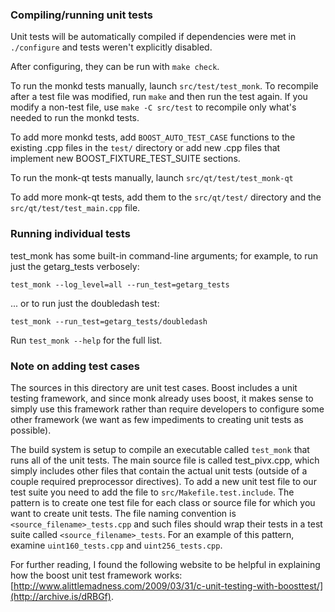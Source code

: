 ### Compiling/running unit tests

Unit tests will be automatically compiled if dependencies were met in `./configure`
and tests weren't explicitly disabled.

After configuring, they can be run with `make check`.

To run the monkd tests manually, launch `src/test/test_monk`. To recompile
after a test file was modified, run `make` and then run the test again. If you
modify a non-test file, use `make -C src/test` to recompile only what's needed
to run the monkd tests.

To add more monkd tests, add `BOOST_AUTO_TEST_CASE` functions to the existing
.cpp files in the `test/` directory or add new .cpp files that
implement new BOOST_FIXTURE_TEST_SUITE sections.

To run the monk-qt tests manually, launch `src/qt/test/test_monk-qt`

To add more monk-qt tests, add them to the `src/qt/test/` directory and
the `src/qt/test/test_main.cpp` file.

### Running individual tests

test_monk has some built-in command-line arguments; for
example, to run just the getarg_tests verbosely:

    test_monk --log_level=all --run_test=getarg_tests

... or to run just the doubledash test:

    test_monk --run_test=getarg_tests/doubledash

Run `test_monk --help` for the full list.

### Note on adding test cases

The sources in this directory are unit test cases.  Boost includes a
unit testing framework, and since monk already uses boost, it makes
sense to simply use this framework rather than require developers to
configure some other framework (we want as few impediments to creating
unit tests as possible).

The build system is setup to compile an executable called `test_monk`
that runs all of the unit tests.  The main source file is called
test_pivx.cpp, which simply includes other files that contain the
actual unit tests (outside of a couple required preprocessor
directives). To add a new unit test file to our test suite you need
to add the file to `src/Makefile.test.include`. The pattern is to
create one test file for each class or source file for which you want
to create unit tests.  The file naming convention is
`<source_filename>_tests.cpp` and such files should wrap their tests
in a test suite called `<source_filename>_tests`.  For an example of
this pattern, examine `uint160_tests.cpp` and `uint256_tests.cpp`.

For further reading, I found the following website to be helpful in
explaining how the boost unit test framework works:
[http://www.alittlemadness.com/2009/03/31/c-unit-testing-with-boosttest/](http://archive.is/dRBGf).
